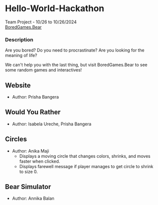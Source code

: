 # Hello-World-Hackathon
Team Project - 10/26 to 10/26/2024\
[BoredGames.Bear](https://prishasbangera.github.io/Hello-World-Hackathon/)

### Description
Are you bored? 
Do you need to procrastinate?
Are you looking for the meaning of life?

We can't help you with the last thing, but visit BoredGames.Bear to see some random games and interactives!

## Website
- Author: Prisha Bangera

## Would You Rather 
- Author: Isabela Ureche, Prisha Bangera

## Circles
- Author: Anika Maji
  - Displays a moving circle that changes colors, shrinks, and moves faster when clicked.
  - Displays farewell message if player manages to get circle to shrink to size 0.

## Bear Simulator
- Author: Annika Balan
